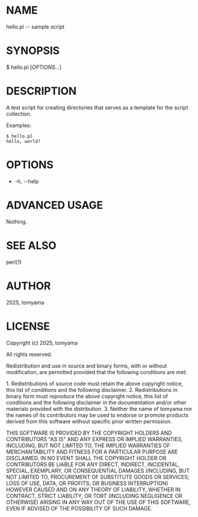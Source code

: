 <!--- This file is auto-generated by `make catalog`. Do not edit manually. -->
# NAME

hello.pl -- sample script

# SYNOPSIS

$ hello.pl \[_OPTIONS..._\]

# DESCRIPTION

A test script for creating directories that serves as a template for the script collection.

Examples:

    $ hello.pl
    hello, world!

# OPTIONS

- -h, --help

# ADVANCED USAGE

Nothing.

# SEE ALSO

perl(1)

# AUTHOR

2025, tomyama

# LICENSE

Copyright (c) 2025, tomyama

All rights reserved.

Redistribution and use in source and binary forms, with or without
modification, are permitted provided that the following conditions are met:

1\. Redistributions of source code must retain the above copyright notice,
   this list of conditions and the following disclaimer.
2\. Redistributions in binary form must reproduce the above copyright notice,
   this list of conditions and the following disclaimer in the documentation
   and/or other materials provided with the distribution.
3\. Neither the name of tomyama nor the names of its contributors
   may be used to endorse or promote products derived from this software
   without specific prior written permission.

THIS SOFTWARE IS PROVIDED BY THE COPYRIGHT HOLDERS AND CONTRIBUTORS "AS IS"
AND ANY EXPRESS OR IMPLIED WARRANTIES, INCLUDING, BUT NOT LIMITED TO, THE
IMPLIED WARRANTIES OF MERCHANTABILITY AND FITNESS FOR A PARTICULAR PURPOSE ARE
DISCLAIMED. IN NO EVENT SHALL THE COPYRIGHT HOLDER OR CONTRIBUTORS BE LIABLE
FOR ANY DIRECT, INDIRECT, INCIDENTAL, SPECIAL, EXEMPLARY, OR CONSEQUENTIAL
DAMAGES (INCLUDING, BUT NOT LIMITED TO, PROCUREMENT OF SUBSTITUTE GOODS OR
SERVICES; LOSS OF USE, DATA, OR PROFITS; OR BUSINESS INTERRUPTION) HOWEVER
CAUSED AND ON ANY THEORY OF LIABILITY, WHETHER IN CONTRACT, STRICT LIABILITY,
OR TORT (INCLUDING NEGLIGENCE OR OTHERWISE) ARISING IN ANY WAY OUT OF THE USE
OF THIS SOFTWARE, EVEN IF ADVISED OF THE POSSIBILITY OF SUCH DAMAGE.
